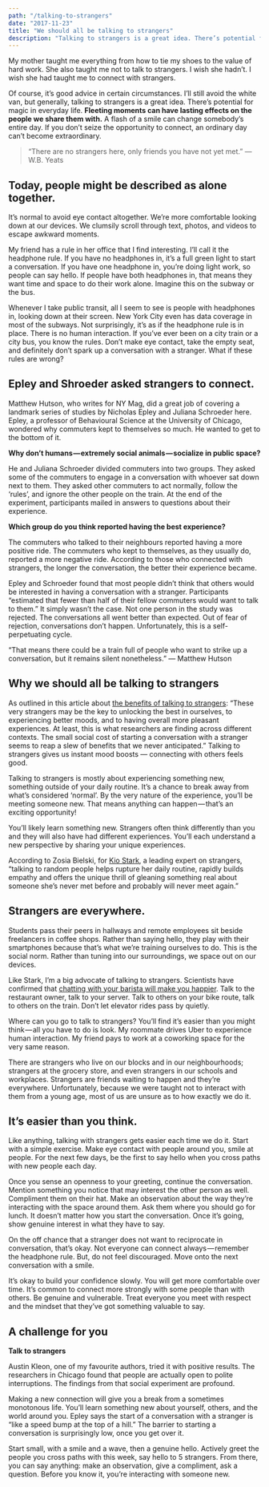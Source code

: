 ```yaml
---
path: "/talking-to-strangers"
date: "2017-11-23"
title: "We should all be talking to strangers"
description: "Talking to strangers is a great idea. There’s potential for magic in everyday life. Fleeting moments can have lasting effects on the people we share them with."
---
```


My mother taught me everything from how to tie my shoes to the value of hard work. She also taught me not to talk to strangers. I wish she hadn’t. I wish she had taught me to connect with strangers.

Of course, it’s good advice in certain circumstances. I’ll still avoid the white van, but generally, talking to strangers is a great idea. There’s potential for magic in everyday life. **Fleeting moments can have lasting effects on the people we share them with.** A flash of a smile can change somebody’s entire day. If you don’t seize the opportunity to connect, an ordinary day can’t become extraordinary.

> “There are no strangers here, only friends you have not yet met.” — W.B. Yeats

## Today, people might be described as alone together.

It’s normal to avoid eye contact altogether. We’re more comfortable looking down at our devices. We clumsily scroll through text, photos, and videos to escape awkward moments.

My friend has a rule in her office that I find interesting. I’ll call it the headphone rule. If you have no headphones in, it’s a full green light to start a conversation. If you have one headphone in, you’re doing light work, so people can say hello. If people have both headphones in, that means they want time and space to do their work alone. Imagine this on the subway or the bus.

Whenever I take public transit, all I seem to see is people with headphones in, looking down at their screen. New York City even has data coverage in most of the subways. Not surprisingly, it’s as if the headphone rule is in place. There is no human interaction. If you’ve ever been on a city train or a city bus, you know the rules. Don’t make eye contact, take the empty seat, and definitely don’t spark up a conversation with a stranger. What if these rules are wrong?

## Epley and Shroeder asked strangers to connect.

Matthew Hutson, who writes for NY Mag, did a great job of covering a landmark series of studies by Nicholas Epley and Juliana Schroeder here. Epley, a professor of Behavioural Science at the University of Chicago, wondered why commuters kept to themselves so much. He wanted to get to the bottom of it.

**Why don’t humans — extremely social animals — socialize in public space?**

He and Juliana Schroeder divided commuters into two groups. They asked some of the commuters to engage in a conversation with whoever sat down next to them. They asked other commuters to act normally, follow the ‘rules’, and ignore the other people on the train. At the end of the experiment, participants mailed in answers to questions about their experience.

**Which group do you think reported having the best experience?**

The commuters who talked to their neighbours reported having a more positive ride. The commuters who kept to themselves, as they usually do, reported a more negative ride. According to those who connected with strangers, the longer the conversation, the better their experience became.

Epley and Schroeder found that most people didn’t think that others would be interested in having a conversation with a stranger. Participants “estimated that fewer than half of their fellow commuters would want to talk to them.” It simply wasn’t the case. Not one person in the study was rejected. The conversations all went better than expected. Out of fear of rejection, conversations don’t happen. Unfortunately, this is a self-perpetuating cycle.

> 
“That means there could be a train full of people who want to strike up a conversation, but it remains silent nonetheless.” — Matthew Hutson

## Why we should all be talking to strangers

As outlined in this article about [the benefits of talking to strangers](https://brainfodder.org/talking-to-strangers-benefits/): “These very strangers may be the key to unlocking the best in ourselves, to experiencing better moods, and to having overall more pleasant experiences. At least, this is what researchers are finding across different contexts. The small social cost of starting a conversation with a stranger seems to reap a slew of benefits that we never anticipated.” Talking to strangers gives us instant mood boosts — connecting with others feels good.

Talking to strangers is mostly about experiencing something new, something outside of your daily routine. It’s a chance to break away from what’s considered ‘normal’. By the very nature of the experience, you’ll be meeting someone new. That means anything can happen — that’s an exciting opportunity!

You’ll likely learn something new. Strangers often think differently than you and they will also have had different experiences. You’ll each understand a new perspective by sharing your unique experiences.

According to Zosia Bielski, for [Kio Stark](http://www.kiostark.com/), a leading expert on strangers, “talking to random people helps rupture her daily routine, rapidly builds empathy and offers the unique thrill of gleaning something real about someone she’s never met before and probably will never meet again.”

## Strangers are everywhere.

Students pass their peers in hallways and remote employees sit beside freelancers in coffee shops. Rather than saying hello, they play with their smartphones because that’s what we’re training ourselves to do. This is the social norm. Rather than tuning into our surroundings, we space out on our devices.

Like Stark, I’m a big advocate of talking to strangers. Scientists have confirmed that [chatting with your barista will make you happier](http://www.businessinsider.com/science-says-chatting-with-your-barista-will-make-you-happier-2015-3). Talk to the restaurant owner, talk to your server. Talk to others on your bike route, talk to others on the train. Don’t let elevator rides pass by quietly.

Where can you go to talk to strangers? You’ll find it’s easier than you might think — all you have to do is look. My roommate drives Uber to experience human interaction. My friend pays to work at a coworking space for the very same reason.

There are strangers who live on our blocks and in our neighbourhoods; strangers at the grocery store, and even strangers in our schools and workplaces. Strangers are friends waiting to happen and they’re everywhere. Unfortunately, because we were taught not to interact with them from a young age, most of us are unsure as to how exactly we do it.

## It’s easier than you think.

Like anything, talking with strangers gets easier each time we do it. Start with a simple exercise. Make eye contact with people around you, smile at people. For the next few days, be the first to say hello when you cross paths with new people each day.

Once you sense an openness to your greeting, continue the conversation. Mention something you notice that may interest the other person as well. Compliment them on their hat. Make an observation about the way they’re interacting with the space around them. Ask them where you should go for lunch. It doesn’t matter how you start the conversation. Once it’s going, show genuine interest in what they have to say.

On the off chance that a stranger does not want to reciprocate in conversation, that’s okay. Not everyone can connect always — remember the headphone rule. But, do not feel discouraged. Move onto the next conversation with a smile.

It’s okay to build your confidence slowly. You will get more comfortable over time. It’s common to connect more strongly with some people than with others. Be genuine and vulnerable. Treat everyone you meet with respect and the mindset that they’ve got something valuable to say.

## A challenge for you

**Talk to strangers**

Austin Kleon, one of my favourite authors, tried it with positive results. The researchers in Chicago found that people are actually open to polite interruptions. The findings from that social experiment are profound.

Making a new connection will give you a break from a sometimes monotonous life. You’ll learn something new about yourself, others, and the world around you. Epley says the start of a conversation with a stranger is “like a speed bump at the top of a hill.” The barrier to starting a conversation is surprisingly low, once you get over it.

Start small, with a smile and a wave, then a genuine hello. Actively greet the people you cross paths with this week, say hello to 5 strangers. From there, you can say anything: make an observation, give a compliment, ask a question. Before you know it, you’re interacting with someone new.